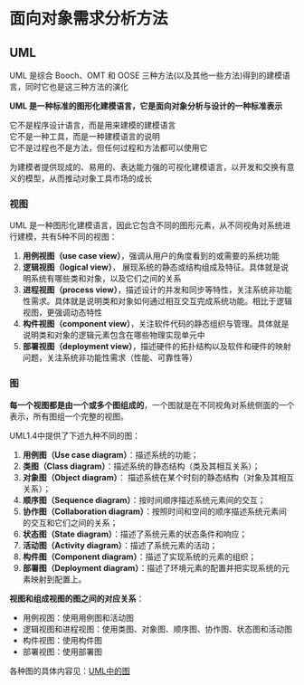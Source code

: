 # 面向对象需求分析方法
## UML
UML 是综合 Booch、OMT 和 OOSE 三种方法(以及其他一些方法)得到的建模语言，同时它也是这三种方法的演化  

**UML 是一种标准的图形化建模语言，它是面向对象分析与设计的一种标准表示**  

它不是程序设计语言，而是用来建模的建模语言  
它不是一种工具，而是一种建模语言的说明  
它不是过程也不是方法，但任何过程和方法都可以使用它  

为建模者提供现成的、易用的、表达能力强的可视化建模语言，以开发和交换有意义的模型，从而推动对象工具市场的成长  

### 视图
UML 是一种图形化建模语言，因此它包含不同的图形元素，从不同视角对系统进行建模，共有5种不同的视图：  
1. **用例视图（use case view）**，强调从用户的角度看到的或需要的系统功能  
2. **逻辑视图（logical view）**， 展现系统的静态或结构组成及特征。具体就是说明系统有哪些类和对象，以及它们之间的关系  
3. **进程视图（process view）**，描述设计的并发和同步等特性，关注系统非功能性需求。具体就是说明类和对象如何通过相互交互完成系统功能。相比于逻辑视图，更强调动态特性  
4. **构件视图（component view）**，关注软件代码的静态组织与管理。具体就是说明类和对象的逻辑元素包含在哪些物理实现单元中  
5. **部署视图（deployment view）**，描述硬件的拓扑结构以及软件和硬件的映射问题，关注系统非功能性需求（性能、可靠性等）  

### 图
**每一个视图都是由一个或多个图组成的**，一个图就是在不同视角对系统侧面的一个表示，所有图组一个完整的视图。  

UML1.4中提供了下述九种不同的图：  
1. **用例图（Use case diagram）**：描述系统的功能；
2. **类图（Class diagram）**：描述系统的静态结构（类及其相互关系）；
3. **对象图（Object diagram）**： 描述系统在某个时刻的静态结构（对象及其相互关系）；
4. **顺序图（Sequence diagram）**：按时间顺序描述系统元素间的交互；
5. **协作图（Collaboration diagram）**：按照时间和空间的顺序描述系统元素间的交互和它们之间的关系；
6. **状态图（State diagram）**：描述了系统元素的状态条件和响应；
7. **活动图（Activity diagram）**：描述了系统元素的活动；
8. **构件图（Component diagram）**：描述了实现系统的元素的组织；
9. **部署图（Deployment diagram）**：描述了环境元素的配置并把实现系统的元素映射到配置上。


**视图和组成视图的图之间的对应关系**：  
* 用例视图：使用用例图和活动图  
* 逻辑视图和进程视图：使用类图、对象图、顺序图、协作图、状态图和活动图  
* 构件视图：使用构件图  
* 部署视图：使用部署图  

各种图的具体内容见：[UML中的图](04.2.UML中的图.md)